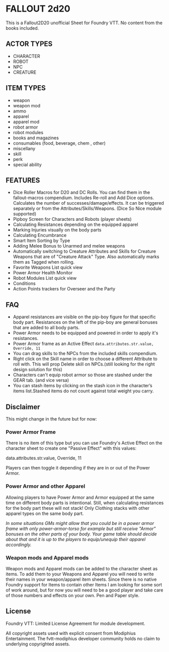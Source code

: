 # FALLOUT 2d20

This is a Fallout2D20 unofficial Sheet for Foundry VTT. No content from the books included.

## ACTOR TYPES

-   CHARACTER
-   ROBOT
-   NPC
-   CREATURE

## ITEM TYPES

-   weapon
-   weapon mod
-   ammo
-   apparel
-   apparel mod
-   robot armor
-   robot modules
-   books and magazines
-   consumables (food, beverage, chem , other)
-   miscellany
-   skill
-   perk
-   special ability

## FEATURES

-   Dice Roller Macros for D20 and DC Rolls. You can find them in the fallout-macros compendium. Includes Re-roll and Add Dice options. Calculates the number of successes/damage/effects. It can be triggered separately or from the Attributes/Skills/Weapons. (Dice So Nice module supported)
-   Pipboy Screen for Characters and Robots (player sheets)
-   Calculating Resistances depending on the equipped apparel
-   Marking Injuries visually on the body parts
-   Calculating Encumbrance
-   Smart Item Sorting by Type
-   Adding Melee Bonus to Unarmed and melee weapons
-   Automatically switching to Creature Attributes and Skills for Creature Weapons that are of "Creature Attack" Type. Also automatically marks them as Tagged when rolling.
-   Favorite Weapons List quick view
-   Power Armor Health Monitor
-   Robot Modules List quick view
-   Conditions
-   Action Points trackers for Overseer and the Party

## FAQ

-   Apparel resistances are visible on the pip-boy figure for that specific body part. Resistances on the left of the pip-boy are general bonuses that are added to all body parts.
-   Power Armor needs to be equipped and powered in order to apply it's resistances.
-   Power Armor frame as an Active Effect `data.attributes.str.value, Override, 11`
-   You can drag skills to the NPCs from the included skills compendium.
-   Right click on the Skill name in order to choose a different Attribute to roll with. This will prop Delete skill on NPCs.(still looking for the right design solution for this)
-   Characters can't equip robot armor so those are stashed under the GEAR tab. (and vice versa)
-   You can stash items by clicking on the stash icon in the character’s items list.Stashed items do not count against total weight you carry.

## Disclaimer

This might change in the future but for now:

### Power Armor Frame

There is no item of this type but you can use Foundry's Active Effect on the character sheet to create one "Passive Effect" with this values:

data.attributes.str.value, Override, 11

Players can then toggle it depending if they are in or out of the Power Armor.

### Power Armor and other Apparel

Allowing players to have Power Armor and Armor equipped at the same time on different body parts is intentional. Still, when calculating resistances for the body part these will not stack! Only Clothing stacks with other apparel types on the same body part.

_In some situations GMs might allow that you could be in a power armor frame with only power-armor-torso for example but still receive "Armor" bonuses on the other parts of your body. Your game table should decide about that and it is up to the players to equip/unequip their apparel accordingly._

### Weapon mods and Apparel mods

Weapon mods and Apparel mods can be added to the character sheet as items.
To add them to your Weapons and Apparel you will need to write their names in your weapon/apparel item sheets.
Since there is no native Foundry support for Items to contain other Items I am looking for some sort of work around, but for now you will need to be a good player and take care of those numbers and effects on your own. Pen and Paper style.

## License

Foundry VTT: Limited License Agreement for module development.

All copyright assets used with explicit consent from Modiphius Entertainment. The fvtt-modiphius developer community holds no claim to underlying copyrighted assets.
